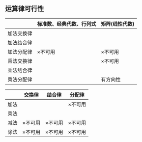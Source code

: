 
## 运算律可行性

|       | 标准数、经典代数、行列式 | 矩阵(线性代数)    |
| ----- | ------------ | ----------- |
| 加法交换律 |              |             |
| 加法结合律 |              |             |
| 加法分配律 | $\times$不可用  | $\times$不可用 |
| 乘法交换律 |              | $\times$不可用 |
| 乘法结合律 |              |             |
| 乘法分配律 |              | 有方向性        |


|     | 交换律         | 结合律         | 分配律         |
| --- | ----------- | ----------- | ----------- |
| 加法  |             |             | $\times$不可用 |
| 乘法  |             |             |             |
| 减法  | $\times$不可用 | $\times$不可用 | $\times$不可用 |
| 除法  | $\times$不可用 | $\times$不可用 | $\times$不可用 |
